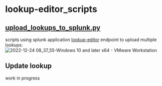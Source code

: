 # lookup-editor_scripts

## [upload_lookups_to_splunk.py](https://github.com/mthcht/lookup-editor_scripts/blob/main/upload_lookups_to_splunk.py)
scripts using splunk application [lookup-editor](https://splunkbase.splunk.com/app/1724) endpoint to upload multiple lookups:
![2022-12-24 08_37_55-Windows 10 and later x64 - VMware Workstation](https://user-images.githubusercontent.com/75267080/209426236-8a713d04-f128-4c52-97c3-0e2b6109aeac.png)

## Update lookup
work in progress
